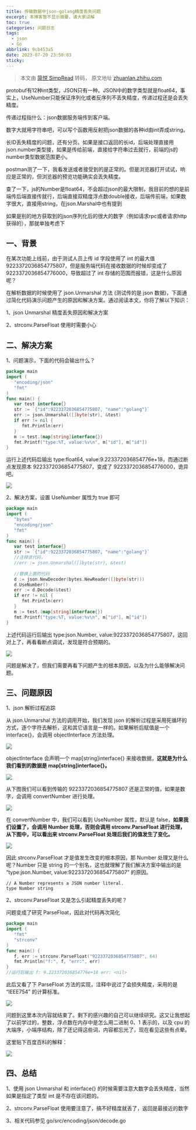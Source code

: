 ```yaml
---
title: 传输数据中json-golang精度丢失问题
excerpt: 本博客暂不显示摘要，请大家谅解
toc: true
categories: 问题日志
tags:
  - json
  - Go
abbrlink: 9cb453a5
date: 2023-07-20 23:50:03
sticky:
---
```


> 本文由 [简悦 SimpRead](http://ksria.com/simpread/) 转码， 原文地址 [zhuanlan.zhihu.com](https://zhuanlan.zhihu.com/p/347985826)


protobuf有12种int类型，JSON只有一种。JSON中的数字类型就是float64，事实上，UseNumber只能保证序列化或者反序列不丢失精度，传递过程还是会丢失精度。

传递过程指什么：json数据服务端传到客户端。

数字大就用字符串吧，可以写个函数用反射把json数据的各种id由int弄成string。

长ID丢失精度的问题，还有分页。如果是接口返回的长id，后端处理直接用json.number类型接，如果是传给前端，直接给字符串过去就行，前端的js的number类型数据范围更小。

postman测了一下，我看发送或者接受到的是正常的。但是浏览器打开试试，响应是正常的，但浏览器的预览功能确实会丢失精度。

查了一下，js的Number是float64，不会超过json的最大限制，我目前的想的是前端传后端直接传就行，后端直接双精度浮点数double接收，后端传前端，如果数字很大，直接用string，在json.Marshal中也有提到

如果是别的地方获取到的json序列化后的很大的数字（例如请求rpc或者请求http获得的），那就单独考虑下

一、背景
----

在某次功能上线前，由于测试人员上传 id 字段使用了 int 的最大值 9223372036854775807，但是服务端代码在接收数据的时候却变成了 9223372036854776000，导致超过了 int 存储的范围而报错，这是什么原因呢？

在解析数据的时候使用了 json.Unmarshal 方法 (测试传的是 json 数据)，下面通过简化代码演示问题产生的原因和解决方案。通过阅读本文，你将了解以下知识：

1、json Unmarshal 精度丢失原因和解决方案

2、strconv.ParseFloat 使用时需要小心

二、解决方案
------

1、问题演示，下面的代码会输出什么？

```go
package main
import (
   "encoding/json"
   "fmt"
)
func main() {
   var test interface{}
   str := `{"id":9223372036854775807, "name":"golang"}`
   err := json.Unmarshal([]byte(str), &test)
   if err != nil {
      fmt.Println(err)
   }
   m := test.(map[string]interface{})
   fmt.Printf("type:%T, value:%v\n", m["id"], m["id"])
}
```

运行上述代码后输出 type:float64, value:9.223372036854776e+18，而通过断点发现原本 9223372036854775807，变成了 9223372036854776000，诡异吧。

![](https://pic1.zhimg.com/v2-ce66732261095e9b598fa39fae1ff64c_r.jpg)

2、解决方案，设置 UseNumber 属性为 true 即可

```go
package main
import (
   "bytes"
   "encoding/json"
   "fmt"
)
func main() {
   var test interface{}
   str := `{"id":9223372036854775807, "name":"golang"}`
   //注释该代码，
   //err := json.Unmarshal([]byte(str), &test)
   
   //替换上面的代码
   d := json.NewDecoder(bytes.NewReader([]byte(str)))
   d.UseNumber()
   err := d.Decode(&test)
   if err != nil {
      fmt.Println(err)
   }
   m := test.(map[string]interface{})
   fmt.Printf("type:%T, value:%v\n", m["id"], m["id"])
}
```

上述代码运行后输出 type:json.Number, value:9223372036854775807，这回对上了，再看看断点调试，发现是符合预期的。

![](https://pic2.zhimg.com/v2-5933e3d5bff08a1f670b74a29d547c85_r.jpg)

问题是解决了，但我们需要再看下问题产生的根本原因，以及为什么能够解决问题。

三、问题原因
------

1、json 解析过程追踪

从 json.Unmarshal 方法的调用开始，我们发现 json 的解析过程是采用死循环的方式，逐个字符去解析，这和其它语言是一样的。如果解析后赋值是一个 interface{}，会调用 objectInterface 方法处理。

![](https://pic1.zhimg.com/v2-4f1fb47eb78ea7e408d210c2d1bea81c_r.jpg)

objectInterface 会声明一个 map[string]interface{} 来接收数据，**这就是为什么我们看到的数据是 map[string]interface{}。**

![](https://pic1.zhimg.com/v2-37a40fb77391034320ef36cac6083834_r.jpg)

从下图我们可以看到传输的 9223372036854775807 还是正常的值，如果是数字，会调用 convertNumber 进行处理。

![](https://pic4.zhimg.com/v2-fe365b5d9dc2d7f1348bce6c402744e7_r.jpg)

在 convertNumber 中，我们可以看到 UseNumber 属性，默认是 false，**如果我们设置了，会调用 Number 处理，否则会调用 strconv.ParseFloat 进行处理，从下图中，可以看出来 strconv.ParseFloat 处理后我们的值发生了变化。**

![](https://pic3.zhimg.com/v2-a7d79869e23a9d44677a291f3c2370aa_r.jpg)

因此 strconv.ParseFloat 才是值发生改变的根本原因，那 Number 处理又是什么呢？Number 只是 string 的一个别名，这也就理解了我们解决方案中输出的是 “type:json.Number, value:9223372036854775807” 的原因。

```
// A Number represents a JSON number literal.
type Number string
```

2、strconv.ParseFloat 又是怎么引起精度丢失的呢？

问题变成了研究 ParseFloat，因此对代码再次简化

```go
package main
import (
   "fmt"
   "strconv"
)
func main() {
   f, err := strconv.ParseFloat("9223372036854775807", 64)
   fmt.Println("f:", f, "err:", err)
}
//运行后输出 f: 9.223372036854776e+18 err: <nil>
```

此后又看了下 ParseFloat 方法的实现，注释中说过了会损失精度，采用的是 “IEEE754” 的计算标准。

![](https://pic1.zhimg.com/v2-47de6b091b5293081f763adebf36fee8_r.jpg)

问题到这里本次内容就结束了。剩下的感兴趣的自己可以继续研究。这又让我想起了以前学过的，整数，浮点数在内存中是怎么用二进制 0、1 表示的，以及 cpu 的大端序，小端序结构，除了还记得这些词，内容都忘光了，现在看见这些有点晕。

这里贴下百度百科的解释：

![](https://pic4.zhimg.com/v2-aba1e4e5ab7877a55c257b8069a5123b_r.jpg)

四、总结
----

1、使用 json Unmarshal 和 interface{} 的时候需要注意大数字会丢失精度，当然如果是指定了类型 int 是不存在该问题的。

2、strconv.ParseFloat 使用要注意了，搞不好精度就丢了，返回是最接近的数字

3、相关代码参见 go/src/encoding/json/decode.go